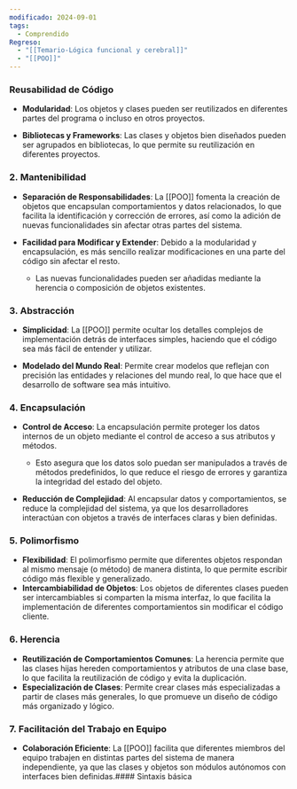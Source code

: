 ```yaml
---
modificado: 2024-09-01
tags:
  - Comprendido
Regreso:
  - "[[Temario-Lógica funcional y cerebral]]"
  - "[[POO]]"
---
```

### **Reusabilidad de Código**

- **Modularidad**: Los objetos y clases pueden ser reutilizados en diferentes partes del programa o incluso en otros proyectos. 

- **Bibliotecas y Frameworks**: Las clases y objetos bien diseñados pueden ser agrupados en bibliotecas, lo que permite su reutilización en diferentes proyectos.

### 2. **Mantenibilidad**

- **Separación de Responsabilidades**: La [[POO]] fomenta la creación de objetos que encapsulan comportamientos y datos relacionados, lo que facilita la identificación y corrección de errores, así como la adición de nuevas funcionalidades sin afectar otras partes del sistema.

- **Facilidad para Modificar y Extender**: Debido a la modularidad y encapsulación, es más sencillo realizar modificaciones en una parte del código sin afectar el resto. 
	
	- Las nuevas funcionalidades pueden ser añadidas mediante la herencia o composición de objetos existentes.

### 3. **Abstracción**

- **Simplicidad**: La [[POO]] permite ocultar los detalles complejos de implementación detrás de interfaces simples, haciendo que el código sea más fácil de entender y utilizar.

- **Modelado del Mundo Real**: Permite crear modelos que reflejan con precisión las entidades y relaciones del mundo real, lo que hace que el desarrollo de software sea más intuitivo.

### 4. **Encapsulación**

- **Control de Acceso**: La encapsulación permite proteger los datos internos de un objeto mediante el control de acceso a sus atributos y métodos. 

	- Esto asegura que los datos solo puedan ser manipulados a través de métodos predefinidos, lo que reduce el riesgo de errores y garantiza la integridad del estado del objeto.

- **Reducción de Complejidad**: Al encapsular datos y comportamientos, se reduce la complejidad del sistema, ya que los desarrolladores interactúan con objetos a través de interfaces claras y bien definidas.

### 5. **Polimorfismo**

- **Flexibilidad**: El polimorfismo permite que diferentes objetos respondan al mismo mensaje (o método) de manera distinta, lo que permite escribir código más flexible y generalizado.
- **Intercambiabilidad de Objetos**: Los objetos de diferentes clases pueden ser intercambiables si comparten la misma interfaz, lo que facilita la implementación de diferentes comportamientos sin modificar el código cliente.

### 6. **Herencia**

- **Reutilización de Comportamientos Comunes**: La herencia permite que las clases hijas hereden comportamientos y atributos de una clase base, lo que facilita la reutilización de código y evita la duplicación.
- **Especialización de Clases**: Permite crear clases más especializadas a partir de clases más generales, lo que promueve un diseño de código más organizado y lógico.

### 7. **Facilitación del Trabajo en Equipo**

- **Colaboración Eficiente**: La [[POO]] facilita que diferentes miembros del equipo trabajen en distintas partes del sistema de manera independiente, ya que las clases y objetos son módulos autónomos con interfaces bien definidas.#### Sintaxis básica
